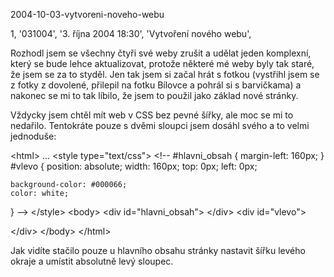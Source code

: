 2004-10-03-vytvoreni-noveho-webu

1, '031004', '3. října 2004 18:30', 'Vytvoření nového webu',

Rozhodl jsem se všechny čtyři své weby zrušit a udělat jeden komplexní,
který se bude lehce aktualizovat, protože některé mé weby byly tak staré,
že jsem se za to styděl. Jen tak jsem si začal hrát s fotkou (vystřihl
jsem se z fotky z dovolené, přilepil na fotku Bílovce a pohrál si
s barvičkama) a nakonec se mi to tak líbilo, že jsem to použil jako základ
nové stránky.

Vždycky jsem chtěl mít web v CSS bez pevné šířky, ale moc se mi to nedařilo.
Tentokráte pouze s dvěmi sloupci jsem dosáhl svého a to velmi jednoduše:

&lt;html&gt;
...
&lt;style type="text/css"&gt;
&lt;!--
#hlavni_obsah {
    margin-left: 160px;
}
#vlevo {
    position: absolute;
    width: 160px;
    top: 0px;
    left: 0px;

    background-color: #000066;
    color: white;
}
--&gt;
&lt;/style&gt; 
&lt;body&gt;
&lt;div id="hlavni_obsah"&gt;
&lt;/div&gt;
&lt;div id="vlevo"&gt;

&lt;/div&gt;
&lt;/body&gt;
&lt;/html&gt;

Jak vidíte stačilo pouze u hlavního obsahu stránky nastavit šířku
levého okraje a umístit absolutně levý sloupec.
